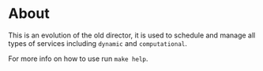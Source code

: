 # About

This is an evolution of the old director, it is used to schedule and
manage all types of services including `dynamic` and `computational`.

For more info on how to use run `make help`.